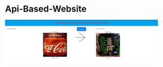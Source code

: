 # Api-Based-Website
![alt text](https://github.com/Luzu4/Api-Based-Website/blob/main/sugarcompare.png?raw=true)
